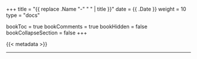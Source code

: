 +++
title = "{{ replace .Name "-" " " | title }}"
date = {{ .Date }}
weight = 10
type = "docs"

bookToc = true
bookComments = true
bookHidden = false
bookCollapseSection = false
+++

{{< metadata >}}

---
